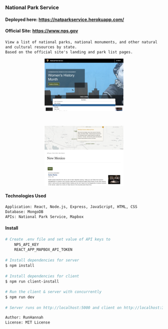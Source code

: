 ### National Park Service

#### Deployed here: https://natparkservice.herokuapp.com/

#### Official Site: https://www.nps.gov

```
View a list of national parks, national monuments, and other natural and cultural resources by state.
Based on the official site's landing and park list pages.
```

<p align="center">
    <img src="readmeImages/parkSearch.png" width="50%"/>
</p>
<br>
<p align="center">
    <img src="readmeImages/result.png" width="50%"/>
</p>

#### Technologies Used

```
Application: React, Node.js, Express, JavaScript, HTML, CSS
Database: MongoDB
APIs: National Park Service, Mapbox
```

#### Install

```bash
# Create .env file and set value of API keys to
    NPS_API_KEY
    REACT_APP_MAPBOX_API_TOKEN

# Install dependencies for server
$ npm install

# Install dependencies for client
$ npm run client-install

# Run the client & server with concurrently
$ npm run dev

# Server runs on http://localhost:5000 and client on http://localhost:3000
```

```
Author: RunHannah
License: MIT License
```
